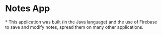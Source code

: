 
<h1 alighb ="center"> Notes App</h1>

<p anlign="center >* This application is for recording daily notes and saving them in Notes.</p>

<p anlign="center >* This application was built (in the Java language) and the use of Firebase to save and modify notes, spread them on many other applications.</p>

